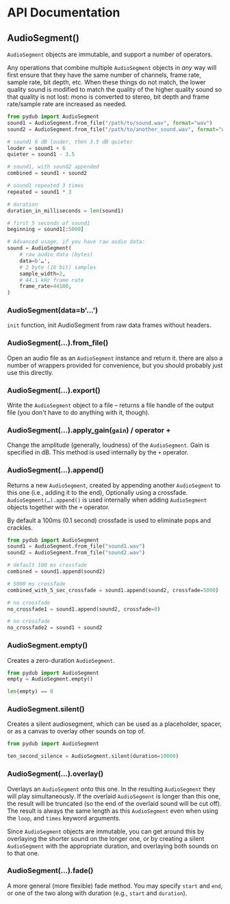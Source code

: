 # API Documentation

## AudioSegment()

`AudioSegment` objects are immutable, and support a number of operators.

Any operations that combine multiple `AudioSegment` objects in *any* way will first ensure that they have the same number of channels, frame rate, sample rate, bit depth, etc. When these things do not match, the lower quality sound is modified to match the quality of the higher quality sound so that quality is not lost: mono is converted to stereo, bit depth and frame rate/sample rate are increased as needed. 

```python
from pydub import AudioSegment
sound1 = AudioSegment.from_file("/path/to/sound.wav", format="wav")
sound2 = AudioSegment.from_file("/path/to/another_sound.wav", format="wav")

# sound1 6 dB louder, then 3.5 dB quieter
louder = sound1 + 6
quieter = sound1 - 3.5

# sound1, with sound2 appended
combined = sound1 + sound2

# sound1 repeated 3 times
repeated = sound1 * 3

# duration
duration_in_milliseconds = len(sound1)

# first 5 seconds of sound1
beginning = sound1[:5000]

# Advanced usage, if you have raw audio data:
sound = AudioSegment(
    # raw audio data (bytes)
    data=b'…',
    # 2 byte (16 bit) samples
    sample_width=2,
    # 44.1 kHz frame rate
    frame_rate=44100,
)
```

### AudioSegment(data=b'...')

`init` function, init AudioSegment from raw data frames without headers.

### AudioSegment(…).from_file()

Open an audio file as an `AudioSegment` instance and return it. there are also a number of wrappers provided for convenience, but you should probably just use this directly.

### AudioSegment(…).export()

Write the `AudioSegment` object to a file – returns a file handle of the output file (you don't have to do anything with it, though).

### AudioSegment(…).apply_gain(`gain`) /  operator +

Change the amplitude (generally, loudness) of the `AudioSegment`. Gain is specified in dB. This method is used internally by the `+` operator.

### AudioSegment(…).append()

Returns a new `AudioSegment`, created by appending another `AudioSegment` to this one (i.e., adding it to the end), Optionally using a crossfade. `AudioSegment(…).append()` is used internally when adding `AudioSegment` objects together with the `+` operator.

By default a 100ms (0.1 second) crossfade is used to eliminate pops and crackles.

```python
from pydub import AudioSegment
sound1 = AudioSegment.from_file("sound1.wav")
sound2 = AudioSegment.from_file("sound2.wav")

# default 100 ms crossfade
combined = sound1.append(sound2)

# 5000 ms crossfade
combined_with_5_sec_crossfade = sound1.append(sound2, crossfade=5000)

# no crossfade
no_crossfade1 = sound1.append(sound2, crossfade=0)

# no crossfade
no_crossfade2 = sound1 + sound2
```







### AudioSegment.empty()

Creates a zero-duration `AudioSegment`.

```python
from pydub import AudioSegment
empty = AudioSegment.empty()

len(empty) == 0
```

### AudioSegment.silent()

Creates a silent audiosegment, which can be used as a placeholder, spacer, or as a canvas to overlay other sounds on top of.

```python
from pydub import AudioSegment

ten_second_silence = AudioSegment.silent(duration=10000)
```

### AudioSegment(…).overlay()

Overlays an `AudioSegment` onto this one. In the resulting `AudioSegment` they will play simultaneously. If the overlaid `AudioSegment` is longer than this one, the result will be truncated (so the end of the overlaid sound will be cut off). The result is always the same length as this `AudioSegment` even when using the `loop`, and `times` keyword arguments.

Since `AudioSegment` objects are immutable, you can get around this by overlaying the shorter sound on the longer one, or by creating a silent `AudioSegment` with the appropriate duration, and overlaying both sounds on to that one.



### AudioSegment(…).fade()

A more general (more flexible) fade method. You may specify `start` and `end`, or one of the two along with duration (e.g., `start` and `duration`).